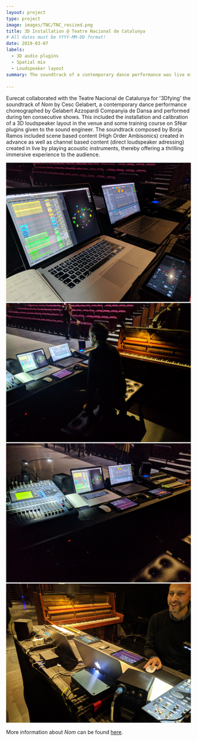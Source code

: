 ```yaml
---
layout: project
type: project
image: images/TNC/TNC_resized.png
title: 3D Installation @ Teatre Nacional de Catalunya
# All dates must be YYYY-MM-DD format!
date: 2019-03-07
labels:
  - 3D audio plugins
  - Spatial mix
  - Loudspeaker layout
summary: The soundtrack of a contemporary dance performance was live mixed in 3D with the help of Sfëar plugins and a 3D loudspeaker layout.

---
```


Eurecat collaborated with the Teatre Nacional de Catalunya for '3Dfying' the soundtrack of *Nom* by Cesc Gelabert, a contemporary dance performance choreographed by Gelabert Azzopardi Companyia de Dansa and performed during ten consecutive shows. This included the installation and calibration of a 3D loudspeaker layout in the venue and some training course on Sfëar plugins given to the sound engineer. The soundtrack composed by Borja Ramos included scene based content (High Order Ambisonics) created in advance as well as channel based content (direct loudspeaker adressing) created in live by playing acoustic instruments, thereby offering a thrilling immersive experience to the audience.

<div class="ui medium rounded images">
  <img class="ui image" src="../images/TNC/TNC1.jpg">
  <img class="ui image" src="../images/TNC/TNC2.jpg">
  <img class="ui image" src="../images/TNC/TNC3.jpg">
  <img class="ui image" src="../images/TNC/TNC4.jpg">

</div>

More information about *Nom* can be found [here](https://www.tnc.cat/es/nom).<br /><br />
